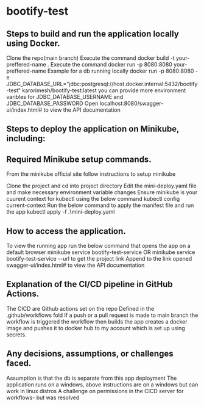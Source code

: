 # bootify-test

## Steps to build and run the application locally using Docker.

Clone the repo(main branch)
Execute the command docker build -t your-preffered-name .
Execute the command docker run -p 8080:8080 your-preffered-name
Example for a db running locally
docker run -p 8080:8080 -e JDBC_DATABASE_URL="jdbc:postgresql://host.docker.internal:5432/bootify-test" karorimesh/bootify-test:latest
you can provide more environment varibles for JDBC_DATABASE_USERNAME and JDBC_DATABASE_PASSWORD
Open localhost:8080/swagger-ui/index.html# to view the API documentation
## Steps to deploy the application on Minikube, including:
## Required Minikube setup commands.
From the minikube official site follow instructions to setup minikube

Clone the project and cd into project directory
Edit the mini-deploy.yaml file and make necessary environment variable changes
Ensure minikube is your cuurent context for kubectl using the below command 
kubectl config current-context
Run the below command to apply the manifest file and run the app
kubectl apply -f .\mini-deploy.yaml
## How to access the application.
To view the running app run the below command that opens the app on a default browser
minikube service bootify-test-service OR
minikube service bootify-test-service --url to get the project link
Append to the link opened swagger-ui/index.html# to view the API documentation
## Explanation of the CI/CD pipeline in GitHub Actions.
The CICD are Github actions set on the repo
Defined in the .github/workflows fold
If a push or a pull request is made to main branch the workflow is triggered
the workflow then builds the app
creates a docker image 
and pushes it to docker hub to my account which is set up using secrets.
## Any decisions, assumptions, or challenges faced.
Assumption is that the db is separate from this app deployment
The application runs on a windows, above instructions are on a windows but can work in linux distros
A challenge on permissions in the CICD server for workflows- but was resolved